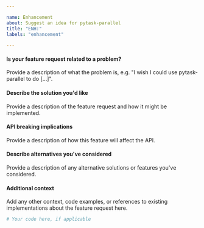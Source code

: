 ```yaml
---

name: Enhancement
about: Suggest an idea for pytask-parallel
title: "ENH:"
labels: "enhancement"

---
```


#### Is your feature request related to a problem?

Provide a description of what the problem is, e.g. "I wish I could use pytask-parallel
to do [...]".

#### Describe the solution you'd like

Provide a description of the feature request and how it might be implemented.

#### API breaking implications

Provide a description of how this feature will affect the API.

#### Describe alternatives you've considered

Provide a description of any alternative solutions or features you've considered.

#### Additional context

Add any other context, code examples, or references to existing implementations about
the feature request here.

```python
# Your code here, if applicable
```
